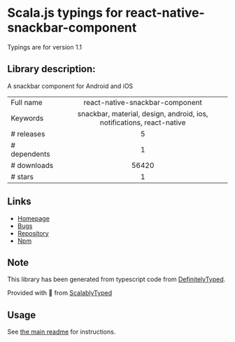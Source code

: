 
# Scala.js typings for react-native-snackbar-component

Typings are for version 1.1

## Library description:
A snackbar component for Android and iOS

|                    |                 |
| ------------------ | :-------------: |
| Full name          | react-native-snackbar-component |
| Keywords           | snackbar, material, design, android, ios, notifications, react-native |
| # releases         | 5 |
| # dependents       | 1 |
| # downloads        | 56420 |
| # stars            | 1 |

## Links
- [Homepage](https://github.com/SiDevesh/React-Native-SnackBar#readme)
- [Bugs](https://github.com/SiDevesh/React-Native-SnackBar/issues)
- [Repository](https://github.com/SiDevesh/React-Native-SnackBar)
- [Npm](https://www.npmjs.com/package/react-native-snackbar-component)
    


## Note
This library has been generated from typescript code from [DefinitelyTyped](https://definitelytyped.org).

Provided with :purple_heart: from [ScalablyTyped](https://github.com/oyvindberg/ScalablyTyped)

## Usage
See [the main readme](../../readme.md) for instructions.


